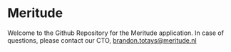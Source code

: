 # Meritude

Welcome to the Github Repository for the Meritude application. In case of questions, please contact our CTO, brandon.totays@meritude.nl
